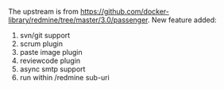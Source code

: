 The upstream is from https://github.com/docker-library/redmine/tree/master/3.0/passenger.
New feature added:
1. svn/git support
1. scrum plugin
1. paste image plugin
1. reviewcode plugin
1. async smtp support
1. run within /redmine sub-uri
